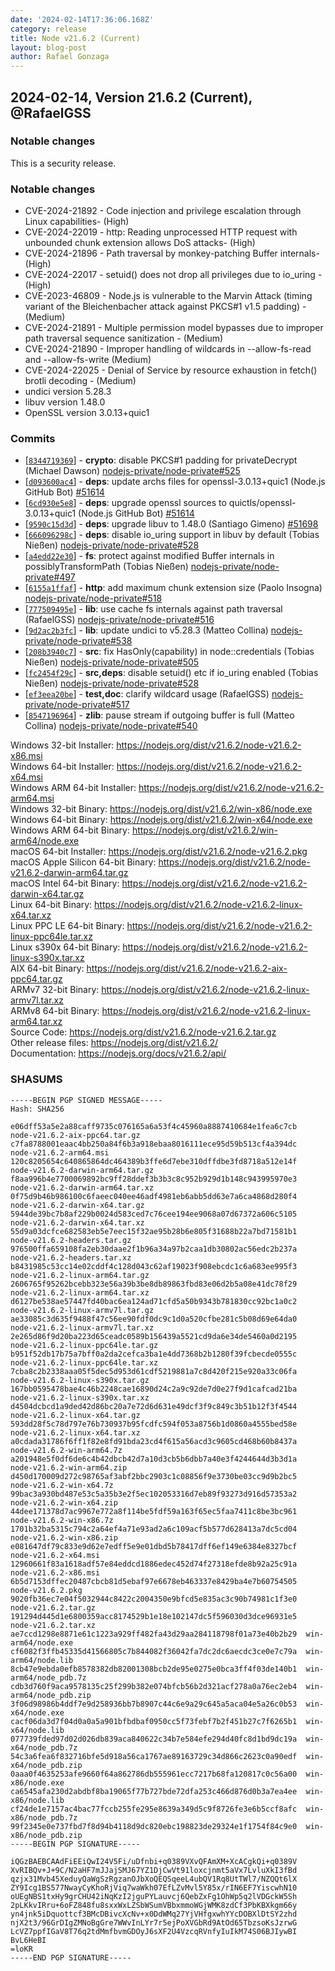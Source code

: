 ```yaml
---
date: '2024-02-14T17:36:06.168Z'
category: release
title: Node v21.6.2 (Current)
layout: blog-post
author: Rafael Gonzaga
---
```


## 2024-02-14, Version 21.6.2 (Current), @RafaelGSS

### Notable changes

This is a security release.

### Notable changes

- CVE-2024-21892 - Code injection and privilege escalation through Linux capabilities- (High)
- CVE-2024-22019 - http: Reading unprocessed HTTP request with unbounded chunk extension allows DoS attacks- (High)
- CVE-2024-21896 - Path traversal by monkey-patching Buffer internals- (High)
- CVE-2024-22017 - setuid() does not drop all privileges due to io_uring - (High)
- CVE-2023-46809 - Node.js is vulnerable to the Marvin Attack (timing variant of the Bleichenbacher attack against PKCS#1 v1.5 padding) - (Medium)
- CVE-2024-21891 - Multiple permission model bypasses due to improper path traversal sequence sanitization - (Medium)
- CVE-2024-21890 - Improper handling of wildcards in --allow-fs-read and --allow-fs-write (Medium)
- CVE-2024-22025 - Denial of Service by resource exhaustion in fetch() brotli decoding - (Medium)
- undici version 5.28.3
- libuv version 1.48.0
- OpenSSL version 3.0.13+quic1

### Commits

- \[[`8344719369`](https://github.com/nodejs/node/commit/8344719369)] - **crypto**: disable PKCS#1 padding for privateDecrypt (Michael Dawson) [nodejs-private/node-private#525](https://github.com/nodejs-private/node-private/pull/525)
- \[[`d093600ac4`](https://github.com/nodejs/node/commit/d093600ac4)] - **deps**: update archs files for openssl-3.0.13+quic1 (Node.js GitHub Bot) [#51614](https://github.com/nodejs/node/pull/51614)
- \[[`6cd930e5e8`](https://github.com/nodejs/node/commit/6cd930e5e8)] - **deps**: upgrade openssl sources to quictls/openssl-3.0.13+quic1 (Node.js GitHub Bot) [#51614](https://github.com/nodejs/node/pull/51614)
- \[[`9590c15d3d`](https://github.com/nodejs/node/commit/9590c15d3d)] - **deps**: upgrade libuv to 1.48.0 (Santiago Gimeno) [#51698](https://github.com/nodejs/node/pull/51698)
- \[[`666096298c`](https://github.com/nodejs/node/commit/666096298c)] - **deps**: disable io_uring support in libuv by default (Tobias Nießen) [nodejs-private/node-private#528](https://github.com/nodejs-private/node-private/pull/528)
- \[[`a4edd22e30`](https://github.com/nodejs/node/commit/a4edd22e30)] - **fs**: protect against modified Buffer internals in possiblyTransformPath (Tobias Nießen) [nodejs-private/node-private#497](https://github.com/nodejs-private/node-private/pull/497)
- \[[`6155a1ffaf`](https://github.com/nodejs/node/commit/6155a1ffaf)] - **http**: add maximum chunk extension size (Paolo Insogna) [nodejs-private/node-private#518](https://github.com/nodejs-private/node-private/pull/518)
- \[[`777509495e`](https://github.com/nodejs/node/commit/777509495e)] - **lib**: use cache fs internals against path traversal (RafaelGSS) [nodejs-private/node-private#516](https://github.com/nodejs-private/node-private/pull/516)
- \[[`9d2ac2b3fc`](https://github.com/nodejs/node/commit/9d2ac2b3fc)] - **lib**: update undici to v5.28.3 (Matteo Collina) [nodejs-private/node-private#538](https://github.com/nodejs-private/node-private/pull/538)
- \[[`208b3940c7`](https://github.com/nodejs/node/commit/208b3940c7)] - **src**: fix HasOnly(capability) in node::credentials (Tobias Nießen) [nodejs-private/node-private#505](https://github.com/nodejs-private/node-private/pull/505)
- \[[`fc2454f29c`](https://github.com/nodejs/node/commit/fc2454f29c)] - **src,deps**: disable setuid() etc if io_uring enabled (Tobias Nießen) [nodejs-private/node-private#528](https://github.com/nodejs-private/node-private/pull/528)
- \[[`ef3eea20be`](https://github.com/nodejs/node/commit/ef3eea20be)] - **test,doc**: clarify wildcard usage (RafaelGSS) [nodejs-private/node-private#517](https://github.com/nodejs-private/node-private/pull/517)
- \[[`8547196964`](https://github.com/nodejs/node/commit/8547196964)] - **zlib**: pause stream if outgoing buffer is full (Matteo Collina) [nodejs-private/node-private#540](https://github.com/nodejs-private/node-private/pull/540)

Windows 32-bit Installer: https://nodejs.org/dist/v21.6.2/node-v21.6.2-x86.msi \
Windows 64-bit Installer: https://nodejs.org/dist/v21.6.2/node-v21.6.2-x64.msi \
Windows ARM 64-bit Installer: https://nodejs.org/dist/v21.6.2/node-v21.6.2-arm64.msi \
Windows 32-bit Binary: https://nodejs.org/dist/v21.6.2/win-x86/node.exe \
Windows 64-bit Binary: https://nodejs.org/dist/v21.6.2/win-x64/node.exe \
Windows ARM 64-bit Binary: https://nodejs.org/dist/v21.6.2/win-arm64/node.exe \
macOS 64-bit Installer: https://nodejs.org/dist/v21.6.2/node-v21.6.2.pkg \
macOS Apple Silicon 64-bit Binary: https://nodejs.org/dist/v21.6.2/node-v21.6.2-darwin-arm64.tar.gz \
macOS Intel 64-bit Binary: https://nodejs.org/dist/v21.6.2/node-v21.6.2-darwin-x64.tar.gz \
Linux 64-bit Binary: https://nodejs.org/dist/v21.6.2/node-v21.6.2-linux-x64.tar.xz \
Linux PPC LE 64-bit Binary: https://nodejs.org/dist/v21.6.2/node-v21.6.2-linux-ppc64le.tar.xz \
Linux s390x 64-bit Binary: https://nodejs.org/dist/v21.6.2/node-v21.6.2-linux-s390x.tar.xz \
AIX 64-bit Binary: https://nodejs.org/dist/v21.6.2/node-v21.6.2-aix-ppc64.tar.gz \
ARMv7 32-bit Binary: https://nodejs.org/dist/v21.6.2/node-v21.6.2-linux-armv7l.tar.xz \
ARMv8 64-bit Binary: https://nodejs.org/dist/v21.6.2/node-v21.6.2-linux-arm64.tar.xz \
Source Code: https://nodejs.org/dist/v21.6.2/node-v21.6.2.tar.gz \
Other release files: https://nodejs.org/dist/v21.6.2/ \
Documentation: https://nodejs.org/docs/v21.6.2/api/

### SHASUMS

```
-----BEGIN PGP SIGNED MESSAGE-----
Hash: SHA256

e06dff53a5e2a88caff9735c076165a6a53f4c45960a8887410684e1fea6c7cb  node-v21.6.2-aix-ppc64.tar.gz
c7fa8788001eaac4bb250a84f6b3a918ebaa8016111ece95d59b513cf4a394dc  node-v21.6.2-arm64.msi
120c8205654c640865864dc464389b3ffe6d7ebe310dffdbe3fd8718a512e14f  node-v21.6.2-darwin-arm64.tar.gz
f8aa996b4e7700069892bc9ff28ddef3b3b3c8c952b929d1b148c943995970e3  node-v21.6.2-darwin-arm64.tar.xz
0f75d9b46b986100c6faeec040ee46adf4981eb6abb5dd63e7a6ca4868d280f4  node-v21.6.2-darwin-x64.tar.gz
5944de39bc7b8af229b0024d583ced7c76cee194ee9068a07d67372a606c5105  node-v21.6.2-darwin-x64.tar.xz
55d9a03dcfce682583eb5e7eec15f32ae95b28b6e805f31688b22a7bd71581b1  node-v21.6.2-headers.tar.gz
976500ffa659108fa2eb30daae2f1b96a34a97b2caa1db30802ac56edc2b237a  node-v21.6.2-headers.tar.xz
b8431985c53cc14e02cddf4c128d043c62af19023f908ebcdc1c6a683ee995f3  node-v21.6.2-linux-arm64.tar.gz
2606765f95262bcebb323e56a39b3be8db89863fbd83e06d2b5a08e41dc78f29  node-v21.6.2-linux-arm64.tar.xz
d6127be538ae57447fd40bac6ea124ad71cfd5a50b9343b781830cc92bc1a0c2  node-v21.6.2-linux-armv7l.tar.gz
ae33085c3d635f9488f47c56ee90fdf0dc9c1d0a520cfbe281c5b08d69e64da0  node-v21.6.2-linux-armv7l.tar.xz
2e265d86f9d20ba223d65ceadc0589b156439a5521cd9da6e34de5460a0d2195  node-v21.6.2-linux-ppc64le.tar.gz
b951f52db17b75a7bff0a2da2cefca3ba1e4dd7368b2b1280f39fcbecde0555c  node-v21.6.2-linux-ppc64le.tar.xz
7cba8c2b2338aaa05f5dec5d953d61cdf5219881a7c8d420f215e920a33c06fa  node-v21.6.2-linux-s390x.tar.gz
167bb0595478bae4c46b2248cae16890d24c2a9c92de7d0e27f9d1cafcad21ba  node-v21.6.2-linux-s390x.tar.xz
d4504dcbcd1a9ded42d86bc20a7e72d6d631e49dcf3f9c849c3b51b12f3f4544  node-v21.6.2-linux-x64.tar.gz
593dd28f5c78d797e76b730937b95fcdfc594f053a8756b1d0860a4555bed58e  node-v21.6.2-linux-x64.tar.xz
a0cdada31786f6ff1f82e8fd91bda23cd4f615a56acd3c9605cd468b60b8437a  node-v21.6.2-win-arm64.7z
a201948e5f0df6de6c4b42dbcb42d7a10d3cb5b6dbb7a40e3f4244644d3b3d1a  node-v21.6.2-win-arm64.zip
d450d170009d272c98765af3abf2bbc2903c1c08856f9e3730be03cc9d9b2bc5  node-v21.6.2-win-x64.7z
99bac3a930bd487e53c5a35b3e2f5ec102053316d7eb89f93273d916d57353a2  node-v21.6.2-win-x64.zip
44dee171378d7ac9967e772a8f114be5fdf59a163f65ec5faa7411c8be3bc961  node-v21.6.2-win-x86.7z
1701b32ba5315c794c2a64ef4a71e93ad2a6c109acf5b577d628413a7dc5cd04  node-v21.6.2-win-x86.zip
e081647df79c833e9d62e7edff5e9e01dbd5b78417dff6ef149e6384e8327bcf  node-v21.6.2-x64.msi
12960661f83a1618adf57e84eddcd1886edec452d74f27318efde8b92a25c91a  node-v21.6.2-x86.msi
6b5d7153dffec20487cbcb81d5ebaf97e6678eb463337e8429ba4e7b60754505  node-v21.6.2.pkg
9020fb36ec7e04f5032944c8422c2004350e9bfcd5e835ac3c90b74981c1f3e0  node-v21.6.2.tar.gz
191294d445d1e6800359acc8174529b1e18e102147dc5f596030d3dce96931e5  node-v21.6.2.tar.xz
ae7ccd1298e8871e61c1223a929ff482fa43d29aa284118798f01a73e40b2b29  win-arm64/node.exe
cf6082f3ffb45335d41566805c7b844082f36042fa7dc2dc6aecdc3ce0e7c79a  win-arm64/node.lib
8cb47e9ebda0efb8578382db82001308bcb2de95e0275e0bca3ff4f03de140b1  win-arm64/node_pdb.7z
cdb3d760f9aca9578135c25f299b382e074bfcb56b2d321acf278a0a76ec2eb4  win-arm64/node_pdb.zip
3f06d98986b4ddf7e9d258936bb7b8907c44c6e9a29c645a5aca04e5a26c0b53  win-x64/node.exe
cacf06da3d7f04d0a0a5a901bfbdbaf0950cc5f73febf7b2f451b27c7f6265b1  win-x64/node.lib
077739fded97d02d026db839aca840622c34b7e584efe294d40fc8d1bd9dc19a  win-x64/node_pdb.7z
54c3a6fea6f832716bfe5d918a56ca1767ae89163729c34d866c2623c0a90edf  win-x64/node_pdb.zip
0aaa0f4635253afe9660f64a862786db555961ecc7217b68fa120817c0c56a00  win-x86/node.exe
ca6545afa230d2abdbf8ba19065f77b727bde72dfa253c466d876d0b3a7ea4ee  win-x86/node.lib
cf24de1e7157ac4bac77fccb255fe295e8639a349d5c9f8726fe3e6b5ccf8afc  win-x86/node_pdb.7z
99f2345e0e737fbd7f8d94b4118d9dc820ebc198823de29324e1f1754f84c9e0  win-x86/node_pdb.zip
-----BEGIN PGP SIGNATURE-----

iQGzBAEBCAAdFiEEiQwI24V5Fi/uDfnbi+q0389VXvQFAmXM+XcACgkQi+q0389V
XvRIBQv+J+9C/N2aHF7mJJajSMJ67YZ1DjCwVt91loxcjnmt5aVx7LvluXkI3fBd
qzjx31Mvb45XeduyQaWgSzRgzanOJbXoQEQSqeeL4ubQV1Rq8UtTWl7/NZQQt6lX
ZY9Icg1BS577NwayCyKhoRjViq7waWkh07EfLZvMvl5Y85x/rIN6EF7YiscwhN10
oUEgNBS1txHy9grCHU42iNqKzI2jguPYLauvcj6QebZxFg1OhWp5q2lVDGckW5Sh
2pLKkvIRru+6oFZ848fu8sxxWxLZSbWSumVBbxmmoWGjWMK8zdCf3PbKBXkgm66y
yn4jnk5iDquottcf3BMcDBivcXcNv+x0DdWMq27YjVHfgxwhYYcDOBXlDtSY2zhd
njX2t3/96GrDIgZMNoBgGre7WWvInLYr7r5ejPoXVGbRd9AtOd65TbzsoKsJzrwG
LcVZ7ppfIGaV8T76q2tdMmfbvmGDOyJ6sXF2U4VzcqRVnfyIuIkM74S06BJIywBI
BvL6HeBI
=loKR
-----END PGP SIGNATURE-----
```
